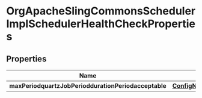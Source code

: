 
# OrgApacheSlingCommonsSchedulerImplSchedulerHealthCheckProperties

## Properties
Name | Type | Description | Notes
------------ | ------------- | ------------- | -------------
**maxPeriodquartzJobPerioddurationPeriodacceptable** | [**ConfigNodePropertyInteger**](ConfigNodePropertyInteger.md) |  |  [optional]



